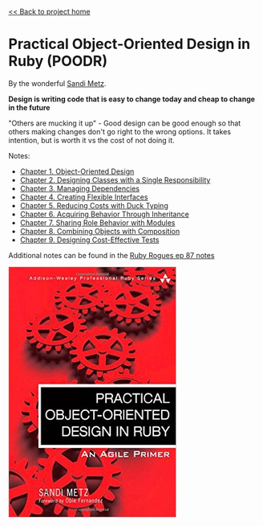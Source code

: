 [&lt;&lt; Back to project home](../README.md)

# Practical Object-Oriented Design in Ruby (POODR)

By the wonderful [Sandi Metz](http://sandimetz.com).

**Design is writing code that is easy to change today and cheap to change in the future**

"Others are mucking it up" -
Good design can be good enough so that others making changes don't go right
to the wrong options. It takes intention, but is worth it vs the cost of not
doing it.

Notes:

- [Chapter 1. Object-Oriented Design](ch1-oo-design.md)
- [Chapter 2. Designing Classes with a Single Responsibility](ch2-designing-for-single-responsibility.md)
- [Chapter 3. Managing Dependencies](ch3-managing-dependencies.md)
- [Chapter 4. Creating Flexible Interfaces](ch4-creating-flexy-interfaces.md)
- [Chapter 5. Reducing Costs with Duck Typing](ch5-duck-typing-ftw.md)
- [Chapter 6. Acquiring Behavior Through Inheritance](ch6-behavior-thru-inheritance.md)
- [Chapter 7. Sharing Role Behavior with Modules](ch7-behavior-thru-modules.md)
- [Chapter 8. Combining Objects with Composition](ch8-object-composition.md)
- [Chapter 9. Designing Cost-Effective Tests](ch9-cost-effective-tests.md)

Additional notes can be found in the [Ruby Rogues ep 87 notes](rr-ep87-notes.md)

![poodr the book](poodr-book-small.jpg)

